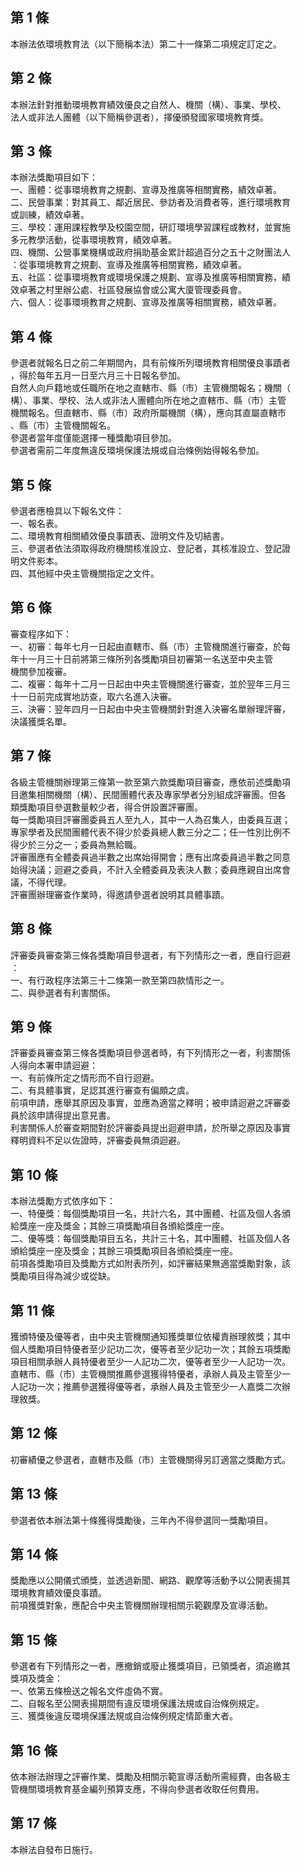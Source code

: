 第 1 條
-------
本辦法依環境教育法（以下簡稱本法）第二十一條第二項規定訂定之。

第 2 條
-------
本辦法針對推動環境教育績效優良之自然人、機關（構）、事業、學校、  
法人或非法人團體（以下簡稱參選者），擇優頒發國家環境教育獎。

第 3 條
-------
本辦法獎勵項目如下：  
一、團體：從事環境教育之規劃、宣導及推廣等相關實務，績效卓著。  
二、民營事業：對其員工、鄰近居民、參訪者及消費者等，進行環境教育  
    或訓練，績效卓著。  
三、學校：運用課程教學及校園空間，研訂環境學習課程或教材，並實施  
    多元教學活動，從事環境教育，績效卓著。  
四、機關、公營事業機構或政府捐助基金累計超過百分之五十之財團法人  
    ：從事環境教育之規劃、宣導及推廣等相關實務，績效卓著。  
五、社區：從事環境教育或環境保護之規劃、宣導及推廣等相關實務，績  
    效卓著之村里辦公處、社區發展協會或公寓大廈管理委員會。  
六、個人：從事環境教育之規劃、宣導及推廣等相關實務，績效卓著。

第 4 條
-------
參選者就報名日之前二年期間內，具有前條所列環境教育相關優良事蹟者  
，得於每年五月一日至六月三十日報名參加。  
自然人向戶籍地或任職所在地之直轄市、縣（市）主管機關報名；機關（  
構）、事業、學校、法人或非法人團體向所在地之直轄市、縣（市）主管  
機關報名。但直轄市、縣（市）政府所屬機關（構），應向其直屬直轄市  
、縣（市）主管機關報名。  
參選者當年度僅能選擇一種獎勵項目參加。  
參選者需前二年度無違反環境保護法規或自治條例始得報名參加。

第 5 條
-------
參選者應檢具以下報名文件：  
一、報名表。  
二、環境教育相關績效優良事蹟表、證明文件及切結書。  
三、參選者依法須取得政府機關核准設立、登記者，其核准設立、登記證  
    明文件影本。  
四、其他經中央主管機關指定之文件。

第 6 條
-------
審查程序如下：  
一、初審：每年七月一日起由直轄市、縣（市）主管機關進行審查，於每  
    年十一月三十日前將第三條所列各獎勵項目初審第一名送至中央主管  
    機關參加複審。  
二、複審：每年十二月一日起由中央主管機關進行審查，並於翌年三月三  
    十一日前完成實地訪查，取六名進入決審。  
三、決審：翌年四月一日起由中央主管機關針對進入決審名單辦理評審，  
    決議獲獎名單。

第 7 條
-------
各級主管機關辦理第三條第一款至第六款獎勵項目審查，應依前述獎勵項  
目邀集相關機關（構）、民間團體代表及專家學者分別組成評審團。但各  
類獎勵項目參選數量較少者，得合併設置評審團。  
每一獎勵項目評審團委員五人至九人，其中一人為召集人，由委員互選；  
專家學者及民間團體代表不得少於委員總人數三分之二；任一性別比例不  
得少於三分之一；委員為無給職。  
評審團應有全體委員過半數之出席始得開會；應有出席委員過半數之同意  
始得決議；迴避之委員，不計入全體委員及表決人數；委員應親自出席會  
議，不得代理。  
評審團辦理審查作業時，得邀請參選者說明其具體事蹟。

第 8 條
-------
評審委員審查第三條各獎勵項目參選者，有下列情形之一者，應自行迴避  
：  
一、有行政程序法第三十二條第一款至第四款情形之一。  
二、與參選者有利害關係。

第 9 條
-------
評審委員審查第三條各獎勵項目參選者時，有下列情形之一者，利害關係  
人得向本署申請迴避：  
一、有前條所定之情形而不自行迴避。  
二、有具體事實，足認其進行審查有偏頗之虞。  
前項申請，應舉其原因及事實，並應為適當之釋明；被申請迴避之評審委  
員於該申請得提出意見書。  
利害關係人於審查期間對於評審委員提出迴避申請，於所舉之原因及事實  
釋明資料不足以佐證時，評審委員無須迴避。

第 10 條
--------
本辦法獎勵方式依序如下：  
一、特優獎：每個獎勵項目一名，共計六名，其中團體、社區及個人各頒  
    給獎座一座及獎金；其餘三項獎勵項目各頒給獎座一座。  
二、優等獎：每個獎勵項目五名，共計三十名，其中團體、社區及個人各  
    頒給獎座一座及獎金；其餘三項獎勵項目各頒給獎座一座。  
前項各獎勵項目及獎勵方式如附表所列，如評審結果無適當獎勵對象，該  
獎勵項目得為減少或從缺。

第 11 條
--------
獲頒特優及優等者，由中央主管機關通知獲獎單位依權責辦理敘獎；其中  
個人獎勵項目特優者至少記功二次，優等者至少記功一次；其餘五項獎勵  
項目相關承辦人員特優者至少一人記功二次，優等者至少一人記功一次。  
直轄市、縣（市）主管機關推薦參選獲得特優者，承辦人員及主管至少一  
人記功一次；推薦參選獲得優等者，承辦人員及主管至少一人嘉獎二次辦  
理敘獎。

第 12 條
--------
初審績優之參選者，直轄市及縣（市）主管機關得另訂適當之獎勵方式。

第 13 條
--------
參選者依本辦法第十條獲得獎勵後，三年內不得參選同一獎勵項目。

第 14 條
--------
獎勵應以公開儀式頒獎，並透過新聞、網路、觀摩等活動予以公開表揚其  
環境教育績效優良事蹟。  
前項獲獎對象，應配合中央主管機關辦理相關示範觀摩及宣導活動。

第 15 條
--------
參選者有下列情形之一者，應撤銷或廢止獲獎項目，已領獎者，須追繳其  
獎項及獎金：  
一、依第五條檢送之報名文件虛偽不實。  
二、自報名至公開表揚期間有違反環境保護法規或自治條例規定。  
三、獲獎後違反環境保護法規或自治條例規定情節重大者。

第 16 條
--------
依本辦法辦理之評審作業、獎勵及相關示範宣導活動所需經費，由各級主  
管機關環境教育基金編列預算支應，不得向參選者收取任何費用。

第 17 條
--------
本辦法自發布日施行。

